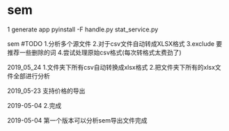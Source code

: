 # sem
1 generate app
pyinstall -F handle.py stat_service.py


sem
#TODO
1.分析多个源文件
2.对于csv文件自动转成XLSX格式
3.exclude 要推荐一些删除的词
4.尝试处理原始csv格式(每次转格式太费劲了)

2019_05_24
1.文件夹下所有csv自动转换成xlsx格式
2.把文件夹下所有的xlsx文件全部进行分析

2019_05-23
支持价格的导出

2019-05-04
2.完成

2019-05-04
第一个版本可以分析sem导出文件完成


